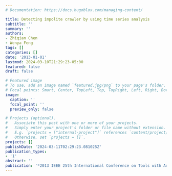 ```yaml
---
# Documentation: https://docs.hugoblox.com/managing-content/

title: Detecting impolite crawler by using time series analysis
subtitle: ''
summary: ''
authors:
- Zhiqian Chen
- Wenya Feng
tags: []
categories: []
date: '2013-01-01'
lastmod: 2024-03-10T21:29:23-05:00
featured: false
draft: false

# Featured image
# To use, add an image named `featured.jpg/png` to your page's folder.
# Focal points: Smart, Center, TopLeft, Top, TopRight, Left, Right, BottomLeft, Bottom, BottomRight.
image:
  caption: ''
  focal_point: ''
  preview_only: false

# Projects (optional).
#   Associate this post with one or more of your projects.
#   Simply enter your project's folder or file name without extension.
#   E.g. `projects = ["internal-project"]` references `content/project/deep-learning/index.md`.
#   Otherwise, set `projects = []`.
projects: []
publishDate: '2024-03-11T02:29:23.081025Z'
publication_types:
- '1'
abstract: ''
publication: '*2013 IEEE 25th International Conference on Tools with Artificial Intelligence*'
---
```

